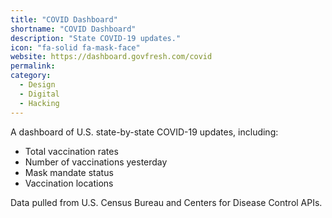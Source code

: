 ```yaml
---
title: "COVID Dashboard"
shortname: "COVID Dashboard"
description: "State COVID-19 updates."
icon: "fa-solid fa-mask-face"
website: https://dashboard.govfresh.com/covid
permalink: 
category:
  - Design
  - Digital
  - Hacking
---
```


A dashboard of U.S. state-by-state COVID-19 updates, including:

* Total vaccination rates
* Number of vaccinations yesterday
* Mask mandate status
* Vaccination locations

Data pulled from U.S. Census Bureau and Centers for Disease Control APIs.